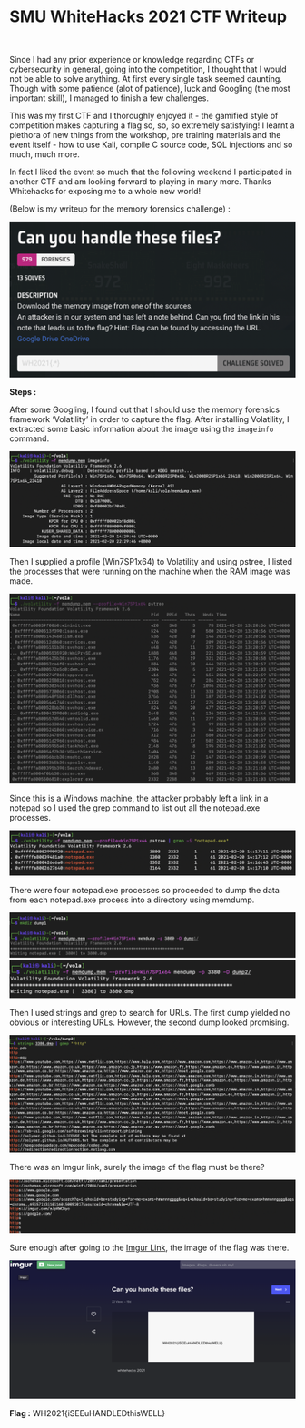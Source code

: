 # SMU WhiteHacks 2021 CTF Writeup

<br/>

Since I had any prior experience or knowledge regarding CTFs or cybersecurity in general, going into the competition, I thought that I would not be able to solve anything. At first every single task seemed daunting. Though with some patience (alot of patience), luck and Googling (the most important skill), I managed to finish a few challenges. 

This was my first CTF and I thoroughly enjoyed it - the gamified style of competition makes capturing a flag so, so, so extremely satisfying! I learnt a plethora of new things from the workshop, pre training materials and the event itself - how to use Kali, compile C source code, SQL injections and so much, much more.

In fact I liked the event so much that the following weekend I participated in another CTF and am looking forward to playing in many more. Thanks Whitehacks for exposing me to a whole new world!

(Below is my writeup for the memory forensics challenge) :


![SMU Whitehacks 2021 Writeup](/assets/img/ctfImages/whitehacks2021/image6.png)

**Steps :**

After some Googling, I found out that I should use the memory forensics framework ‘Volatility’ in order to capture the flag.
After installing Volatility, I extracted some basic information about the image using the `imageinfo` command.

![SMU Whitehacks 2021 Writeup](/assets/img/ctfImages/whitehacks2021/image1.png)

Then I supplied a profile (Win7SP1x64) to Volatility and using pstree, I listed the processes that were running on the machine when the RAM image was made.

![SMU Whitehacks 2021 Writeup](/assets/img/ctfImages/whitehacks2021/image2.png)

Since this is a Windows machine, the attacker probably left a link in a notepad so I used the grep command to list out all the notepad.exe processes.

![SMU Whitehacks 2021 Writeup](/assets/img/ctfImages/whitehacks2021/image8.png)

There were four notepad.exe processes so proceeded to dump the data from each notepad.exe process into a directory using memdump.

![SMU Whitehacks 2021 Writeup](/assets/img/ctfImages/whitehacks2021/image4.png)
![SMU Whitehacks 2021 Writeup](/assets/img/ctfImages/whitehacks2021/image9.png)

Then I used strings and grep to search for URLs. The first dump yielded no obvious or interesting URLs. However, the second dump looked promising.

![SMU Whitehacks 2021 Writeup](/assets/img/ctfImages/whitehacks2021/image3.png)

There was an Imgur link, surely the image of the flag must be there?

![SMU Whitehacks 2021 Writeup](/assets/img/ctfImages/whitehacks2021/image7.png)

Sure enough after going to the <a href="https://imgur.com/a/pRWCNyo" target="_blank">Imgur Link</a>, the image of the flag was there.

![SMU Whitehacks 2021 Writeup](/assets/img/ctfImages/whitehacks2021/image5.png)

**Flag :**  WH2021{iSEEuHANDLEDthisWELL}



